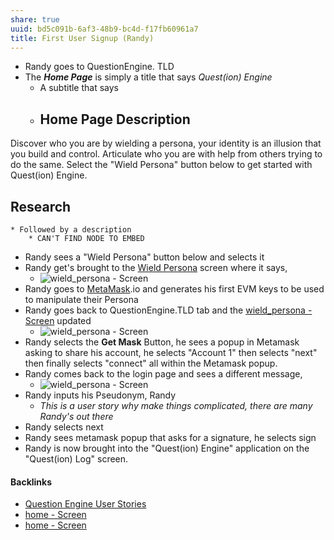 ```yaml
---
share: true
uuid: bd5c091b-6af3-48b9-bc4d-f17fb60961a7
title: First User Signup (Randy)
---
```

* Randy goes to QuestionEngine. TLD
* The ***Home Page*** is simply a title that says *Quest(ion) Engine*
	* A subtitle that says 
	* ## Home Page Description

Discover who you are by wielding a persona, your identity is an illusion that you build and control. Articulate who you are with help from others trying to do the same. Select the "Wield Persona" button below to get started with Quest(ion) Engine.

## Research

	* Followed by a description
		* CAN'T FIND NODE TO EMBED
* Randy sees a "Wield Persona" button below and selects it
* Randy get's brought to the [Wield Persona](../b3533689-04f1-4549-9dee-6def145cfcc2) screen where it says, 
	* ![wield_persona - Screen](../b3533689-04f1-4549-9dee-6def145cfcc2)
* Randy goes to [MetaMask](../037fca47-315e-46e3-a9f0-fc5dbc3ca4ef).io and generates his first EVM keys to be used to manipulate their Persona
* Randy goes back to QuestionEngine.TLD tab and the [wield_persona - Screen](../b3533689-04f1-4549-9dee-6def145cfcc2) updated
	* ![wield_persona - Screen](../b3533689-04f1-4549-9dee-6def145cfcc2)
* Randy selects the **Get Mask** Button, he sees a popup in Metamask asking to share his account, he selects "Account 1" then selects "next" then finally selects "connect" all within the Metamask popup.
* Randy comes back to the login page and sees a different message,
	* ![wield_persona - Screen](../b3533689-04f1-4549-9dee-6def145cfcc2)
* Randy inputs his Pseudonym, Randy
	* *This is a user story why make things complicated, there are many Randy's out there*
* Randy selects next
* Randy sees metamask popup that asks for a signature, he selects sign
* Randy is now brought into the "Quest(ion) Engine" application on the "Quest(ion) Log" screen.

#### Backlinks

* [Question Engine User Stories](/f137b314-579f-42ab-8be5-1c72bf9ebcd9)
* [home - Screen](/0cc409fa-8498-41ea-bc37-4cdf82686746)
* [home - Screen](/0cc409fa-8498-41ea-bc37-4cdf82686746)